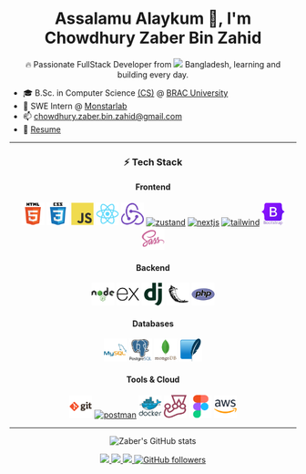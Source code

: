 <h1 align="center">Assalamu Alaykum 👋, I'm Chowdhury Zaber Bin Zahid</h1>

<p align="center">
🔥 Passionate FullStack Developer from <img src="https://images.emojiterra.com/google/noto-emoji/v2.034/128px/1f1e7-1f1e9.png" width="18"/> Bangladesh, learning and building every day.
</p>

- 🎓 B.Sc. in Computer Science [(CS)](https://www.bracu.ac.bd/academics/departments/computer-science-and-engineering/bachelor-science-computer-science/cs) @ [BRAC University](https://www.bracu.ac.bd/)  
- 🧠 SWE Intern @ [Monstarlab](https://monstar-lab.com/bd/)  
- 📫 [chowdhury.zaber.bin.zahid@gmail.com](mailto:chowdhury.zaber.bin.zahid@gmail.com)  
- 📃 [Resume](https://github.com/Chy-Zaber-Bin-Zahid/Resume/blob/main/Software_Engineer_Zaber%20CV.pdf)  

---

<h3 align="center">⚡ Tech Stack</h3>

<div align="center">

#### Frontend
<a href="#"><img src="https://raw.githubusercontent.com/devicons/devicon/master/icons/html5/html5-original-wordmark.svg" alt="html5" width="40" height="40"/></a>
<a href="#"><img src="https://raw.githubusercontent.com/devicons/devicon/master/icons/css3/css3-original-wordmark.svg" alt="css3" width="40" height="40"/></a>
<a href="#"><img src="https://raw.githubusercontent.com/devicons/devicon/master/icons/javascript/javascript-original.svg" alt="javascript" width="40" height="40"/></a>
<a href="#"><img src="https://raw.githubusercontent.com/devicons/devicon/master/icons/react/react-original.svg" alt="react" width="40" height="40"/></a>
<a href="#"><img src="https://raw.githubusercontent.com/devicons/devicon/master/icons/redux/redux-original.svg" alt="redux" width="40" height="40"/></a>
<a href="#"><img src="https://user-images.githubusercontent.com/958486/218346783-72be5ae3-b953-4dd7-b239-788a882fdad6.svg" alt="zustand" width="40" height="40"/></a>
<a href="#"><img src="https://cdn.worldvectorlogo.com/logos/nextjs-2.svg" alt="nextjs" width="40" height="40"/></a>
<a href="#"><img src="https://cdn.worldvectorlogo.com/logos/tailwind-css-2.svg" alt="tailwind" width="40" height="40"/></a>
<a href="#"><img src="https://raw.githubusercontent.com/devicons/devicon/master/icons/bootstrap/bootstrap-original-wordmark.svg" alt="bootstrap" width="40" height="40"/></a>
<a href="#"><img src="https://raw.githubusercontent.com/devicons/devicon/master/icons/sass/sass-original.svg" alt="sass" width="40" height="40"/></a>

#### Backend
<a href="#"><img src="https://raw.githubusercontent.com/devicons/devicon/master/icons/nodejs/nodejs-original-wordmark.svg" alt="nodejs" width="40" height="40"/></a>
<a href="#"><img src="https://raw.githubusercontent.com/devicons/devicon/master/icons/express/express-original.svg" alt="express" width="40" height="40"/></a>
<a href="#"><img src="https://raw.githubusercontent.com/devicons/devicon/master/icons/django/django-plain.svg" alt="django" width="40" height="40"/></a>
<a href="#"><img src="https://raw.githubusercontent.com/devicons/devicon/master/icons/flask/flask-original.svg" alt="flask" width="40" height="40"/></a>
<a href="#"><img src="https://raw.githubusercontent.com/devicons/devicon/master/icons/php/php-original.svg" alt="php" width="40" height="40"/></a>

#### Databases
<a href="#"><img src="https://raw.githubusercontent.com/devicons/devicon/master/icons/mysql/mysql-original-wordmark.svg" alt="mysql" width="40" height="40"/></a>
<a href="#"><img src="https://raw.githubusercontent.com/devicons/devicon/master/icons/postgresql/postgresql-original-wordmark.svg" alt="postgresql" width="40" height="40"/></a>
<a href="#"><img src="https://raw.githubusercontent.com/devicons/devicon/master/icons/mongodb/mongodb-original-wordmark.svg" alt="mongodb" width="40" height="40"/></a>
<a href="#"><img src="https://raw.githubusercontent.com/devicons/devicon/master/icons/sqlite/sqlite-original.svg" alt="sqlite" width="40" height="40"/></a>

#### Tools & Cloud
<a href="#"><img src="https://raw.githubusercontent.com/devicons/devicon/master/icons/git/git-original-wordmark.svg" alt="git" width="40" height="40"/></a>
<a href="#"><img src="https://www.vectorlogo.zone/logos/getpostman/getpostman-icon.svg" alt="postman" width="40" height="40"/></a>
<a href="#"><img src="https://raw.githubusercontent.com/devicons/devicon/master/icons/docker/docker-original-wordmark.svg" alt="docker" width="40" height="40"/></a>
<a href="#"><img src="https://raw.githubusercontent.com/devicons/devicon/master/icons/jest/jest-plain.svg" alt="jest" width="40" height="40"/></a>
<a href="#"><img src="https://raw.githubusercontent.com/devicons/devicon/master/icons/figma/figma-original.svg" alt="figma" width="40" height="40"/></a>
<a href="#"><img src="https://raw.githubusercontent.com/devicons/devicon/master/icons/amazonwebservices/amazonwebservices-original-wordmark.svg" alt="aws" width="40" height="40"/></a>

</div>

---

<p align="center"><img src="https://github-readme-stats.vercel.app/api?username=Chy-Zaber-Bin-Zahid&show_icons=true&theme=dark" alt="Zaber's GitHub stats" width="600"></p>

<p align="center">
  <a href="https://www.facebook.com/chowdhuryzaber.binzahid" target="_blank">
    <img src="https://img.shields.io/badge/Facebook-1877F2?style=flat&logo=facebook&logoColor=white" height="28">
  </a>
  <a href="https://www.linkedin.com/in/chowdhury-zaber-bin-zahid-8374b221b/" target="_blank">
    <img src="https://img.shields.io/badge/LinkedIn-1877F2?style=flat&logo=linkedin&logoColor=white" height="28">
  </a>
  <a href="mailto:chowdhury.zaber.bin.zahid@gmail.com" target="_blank">
    <img src="https://img.shields.io/badge/Email-c14438?style=flat&logo=gmail&logoColor=white" height="28">
  </a>
  <a href="https://github.com/Chy-Zaber-Bin-Zahid" target="_blank">
    <img alt="GitHub followers" src="https://img.shields.io/github/followers/Chy-Zaber-Bin-Zahid?label=GitHub&style=flat" height="28">
  </a>
<!--   <a href="https://github.com/Chy-Zaber-Bin-Zahid" target="_blank">
    <img src="https://komarev.com/ghpvc/?username=Chy-Zaber-Bin-Zahid&label=Views&color=brightgreen&style=flat" alt="Chy Zaber" height="28" />
  </a> -->
</p>
